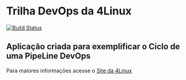 # Trilha DevOps da 4Linux

<!-- Altere a Flag abaixo com sua URL do Travis -->
[![Build Status](https://travis-ci.com/jpcds/DevOpsLab-HelloWorld.svg?branch=master)](https://travis-ci.com/jpcds/DevOpsLab-HelloWorld)

## Aplicação criada para exemplificar o Ciclo de uma PipeLine DevOps


Para maiores informações acesse o [Site da 4Linux](https://www.4linux.com.br/cursos/devops)